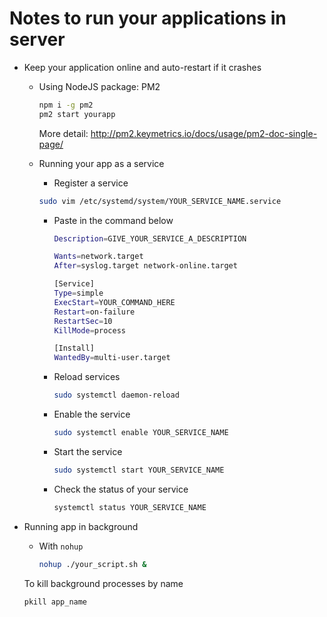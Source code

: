 <h1>Notes to run your applications in server</h1>

- Keep your application online and auto-restart if it crashes
    
    - Using NodeJS package: PM2
        ```bash
        npm i -g pm2
        pm2 start yourapp
        ```
        More detail: http://pm2.keymetrics.io/docs/usage/pm2-doc-single-page/
    
    - Running your app as a service
        
        - Register a service
        ```bash
        sudo vim /etc/systemd/system/YOUR_SERVICE_NAME.service
        ```
        - Paste in the command below
            ```bash
            Description=GIVE_YOUR_SERVICE_A_DESCRIPTION
            
            Wants=network.target
            After=syslog.target network-online.target
            
            [Service]
            Type=simple
            ExecStart=YOUR_COMMAND_HERE
            Restart=on-failure
            RestartSec=10
            KillMode=process
            
            [Install]
            WantedBy=multi-user.target
            ```
         - Reload services
            
            ```bash
            sudo systemctl daemon-reload
            ```
         - Enable the service
            
            ```bash
            sudo systemctl enable YOUR_SERVICE_NAME
            ```
         - Start the service
            
            ```bash
            sudo systemctl start YOUR_SERVICE_NAME
            ```
            
         - Check the status of your service
         
            ```bash
            systemctl status YOUR_SERVICE_NAME
            ```
          
- Running app in background
    
    - With `nohup`
        
        ```bash
        nohup ./your_script.sh & 
        ```
        
    To kill background processes by name
    
    ```bash
    pkill app_name
    ```